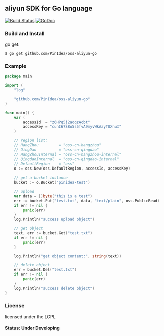 ## aliyun SDK for Go language 

[![Build Status](https://travis-ci.org/PinIdea/oss-aliyun-go.svg?branch=master)](https://travis-ci.org/PinIdea/oss-aliyun-go)
[![GoDoc](http://godoc.org/github.com/PinIdea/oss-aliyun-go?status.png)](http://godoc.org/github.com/PinIdea/oss-aliyun-go/)

### Build and Install 

go get:

```
$ go get github.com/PinIdea/oss-aliyun-go
```

### Example 

```go
package main

import (
	"log"

	"github.com/PinIdea/oss-aliyun-go"
)

func main() {
	var (
		accessId  = "z6HPq5j2aoqzAcbt"
		accessKey = "cunI67S8o5s5fvA9myvWkAayTUXhuI"
	)

	// region list:
	// HangZhou         = "oss-cn-hangzhou"
	// QingDao          = "oss-cn-qingdao"
	// HangZhouInternal = "oss-cn-hangzhou-internal"
	// QingdaoInternal  = "oss-cn-qingdao-internal"
	// DefaultRegion    = "oss"
	o := oss.New(oss.DefaultRegion, accessId, accessKey)

	// get a bucket instance
	bucket := o.Bucket("pinidea-test")

	// upload
	var data = []byte("this is a test")
	err := bucket.Put("test.txt", data, "text/plain", oss.PublicRead)
	if err != nil {
		panic(err)
	}
	log.Println("success upload object")

	// get object
	text, err := bucket.Get("test.txt")
	if err != nil {
		panic(err)
	}

	log.Println("get object content:", string(text))

	// delete object
	err = bucket.Del("test.txt")
	if err != nil {
		panic(err)
	}
	log.Println("success delete object")
}
```

### License

licensed under the LGPL

#### Status: Under Developing
